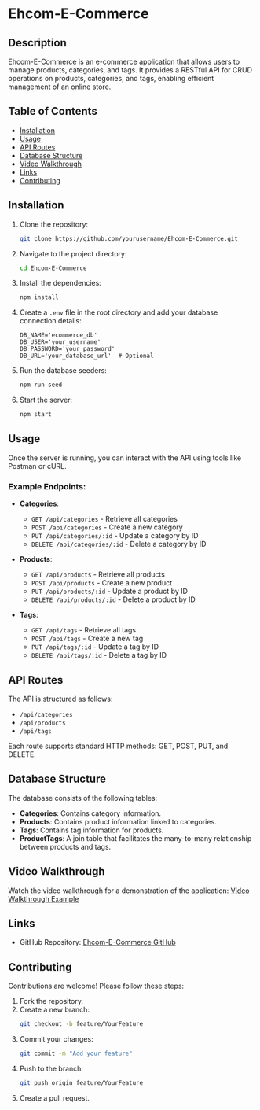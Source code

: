 # Ehcom-E-Commerce

## Description

Ehcom-E-Commerce is an e-commerce application that allows users to manage products, categories, and tags. It provides a RESTful API for CRUD operations on products, categories, and tags, enabling efficient management of an online store.

## Table of Contents

- [Installation](#installation)
- [Usage](#usage)
- [API Routes](#api-routes)
- [Database Structure](#database-structure)
- [Video Walkthrough](#video-walkthrough)
- [Links](#links)
- [Contributing](#contributing)

## Installation

1. Clone the repository:
   ```bash
   git clone https://github.com/yourusername/Ehcom-E-Commerce.git
   ```

2. Navigate to the project directory:
   ```bash
   cd Ehcom-E-Commerce
   ```

3. Install the dependencies:
   ```bash
   npm install
   ```

4. Create a `.env` file in the root directory and add your database connection details:
   ```plaintext
   DB_NAME='ecommerce_db'
   DB_USER='your_username'
   DB_PASSWORD='your_password'
   DB_URL='your_database_url'  # Optional
   ```

5. Run the database seeders:
   ```bash
   npm run seed
   ```

6. Start the server:
   ```bash
   npm start
   ```

## Usage

Once the server is running, you can interact with the API using tools like Postman or cURL. 

### Example Endpoints:

- **Categories**:
  - `GET /api/categories` - Retrieve all categories
  - `POST /api/categories` - Create a new category
  - `PUT /api/categories/:id` - Update a category by ID
  - `DELETE /api/categories/:id` - Delete a category by ID

- **Products**:
  - `GET /api/products` - Retrieve all products
  - `POST /api/products` - Create a new product
  - `PUT /api/products/:id` - Update a product by ID
  - `DELETE /api/products/:id` - Delete a product by ID

- **Tags**:
  - `GET /api/tags` - Retrieve all tags
  - `POST /api/tags` - Create a new tag
  - `PUT /api/tags/:id` - Update a tag by ID
  - `DELETE /api/tags/:id` - Delete a tag by ID

## API Routes

The API is structured as follows:

- `/api/categories`
- `/api/products`
- `/api/tags`

Each route supports standard HTTP methods: GET, POST, PUT, and DELETE.

## Database Structure

The database consists of the following tables:

- **Categories**: Contains category information.
- **Products**: Contains product information linked to categories.
- **Tags**: Contains tag information for products.
- **ProductTags**: A join table that facilitates the many-to-many relationship between products and tags.

## Video Walkthrough

Watch the video walkthrough for a demonstration of the application:
[Video Walkthrough Example](https://www.example.com)

## Links

- GitHub Repository: [Ehcom-E-Commerce GitHub](https://github.com/yourusername/Ehcom-E-Commerce)

## Contributing

Contributions are welcome! Please follow these steps:

1. Fork the repository.
2. Create a new branch:
   ```bash
   git checkout -b feature/YourFeature
   ```
3. Commit your changes:
   ```bash
   git commit -m "Add your feature"
   ```
4. Push to the branch:
   ```bash
   git push origin feature/YourFeature
   ```
5. Create a pull request.
